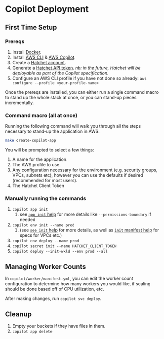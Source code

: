 # Copilot Deployment

## First Time Setup

### Prereqs

1. Install [Docker](https://docs.docker.com/get-started/get-docker/).
1. Install [AWS CLI](https://aws.amazon.com/cli/) & [AWS Copilot](https://aws.github.io/copilot-cli/docs/getting-started/install/).
1. Create a [Hatchet account](https://cloud.onhatchet.run/auth/register).
1. Generate a [Hatchet API token](https://cloud.onhatchet.run/tenant-settings/api-tokens). _nb: in the future, Hatchet will be deployable as part of the Copilot specification._
1. Configure an AWS CLI profile if you have not done so already: `aws configure --profile <your-profile-name>`

Once the prereqs are installed, you can either run a single command macro to stand up the whole stack at once, or you can stand-up pieces incrementally.

### Command macro (all at once)

Running the following command will walk you through all the steps necessary to stand-up the application in AWS.

```bash
make create-copilot-app
```

You will be prompted to select a few things:

1. A name for the application.
1. The AWS profile to use.
1. Any configuration necessary for the environment (e.g. security groups, VPCs, subnets etc), however you can use the defaults if desired (recommended for most users).
1. The Hatchet Client Token

### Manually running the commands

1. `copilot app init`
   1. see [`app init` help](https://aws.github.io/copilot-cli/docs/commands/app-init/) for more details like `--permissions-boundary` if needed
1. `copilot env init --name prod`
   1. (see [`see init` help](https://aws.github.io/copilot-cli/docs/commands/env-init/) for more details, as well as [`init` manifest help](https://aws.github.io/copilot-cli/docs/manifest/environment/) for specs for VPCs etc.)
1. `copilot env deploy --name prod`
1. `copilot secret init --name HATCHET_CLIENT_TOKEN`
1. `copilot deploy --init-wkld --env prod --all`

## Managing Worker Counts

In `copilot/worker/manifest.yml`, you can edit the worker count configuration to determine how many workers you would like, if scaling should be done based off of CPU utilization, etc.

After making changes, run `copilot svc deploy`.

## Cleanup

1. Empty your buckets if they have files in them.
1. `copilot app delete`
